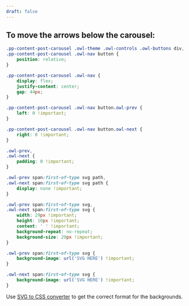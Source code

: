 ```yaml
---
draft: false
---
```


## To move the arrows below the carousel:
```css
.pp-content-post-carousel .owl-theme .owl-controls .owl-buttons div,
.pp-content-post-carousel .owl-nav button {
    position: relative;
}

.pp-content-post-carousel .owl-nav {
    display: flex;
    justify-content: center;
    gap: 44px;
}

.pp-content-post-carousel .owl-nav button.owl-prev {
    left: 0 !important;
}

.pp-content-post-carousel .owl-nav button.owl-next {
    right: 0 !important;
}

.owl-prev,
.owl-next {
    padding: 0 !important;
}

.owl-prev span:first-of-type svg path,
.owl-next span:first-of-type svg path {
    display: none !important;
}

.owl-prev span:first-of-type svg,
.owl-next span:first-of-type svg {
    width: 29px !important;
    height: 10px !important;
    content: ' ' !important;
    background-repeat: no-repeat;
    background-size: 29px !important;
}

.owl-prev span:first-of-type svg {
    background-image: url('SVG HERE') !important;
}

.owl-next span:first-of-type svg {
    background-image: url('SVG HERE') !important;
}
```

Use [SVG to CSS converter](https://www.svgbackgrounds.com/tools/svg-to-css/) to get the correct format for the backgrounds.